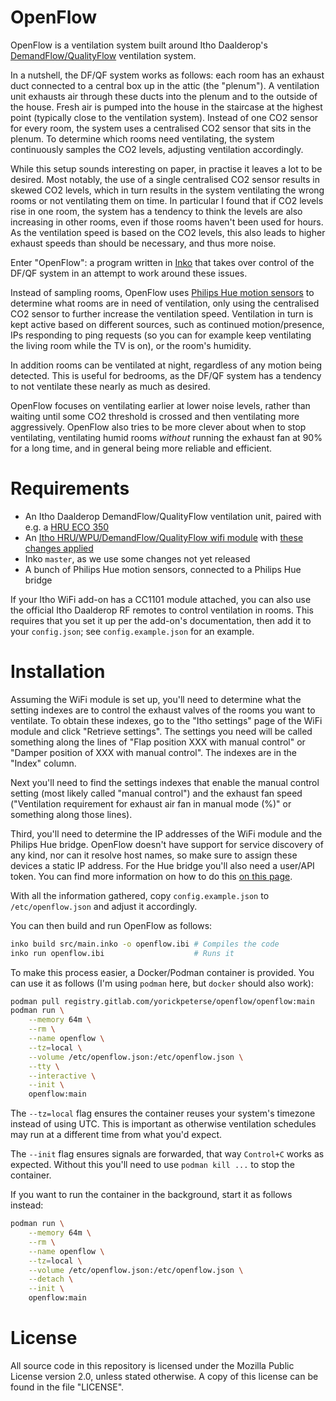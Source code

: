 # OpenFlow

OpenFlow is a ventilation system built around Itho Daalderop's
[DemandFlow/QualityFlow](https://www.ithodaalderop.nl/nl-NL/professional/productoverzicht/a04_03_01)
ventilation system.

In a nutshell, the DF/QF system works as follows: each room has an exhaust duct
connected to a central box up in the attic (the "plenum"). A ventilation unit
exhausts air through these ducts into the plenum and to the outside of the
house. Fresh air is pumped into the house in the staircase at the highest point
(typically close to the ventilation system). Instead of one CO2 sensor for every
room, the system uses a centralised CO2 sensor that sits in the plenum. To
determine which rooms need ventilating, the system continuously samples the CO2
levels, adjusting ventilation accordingly.

While this setup sounds interesting on paper, in practise it leaves a lot to be
desired. Most notably, the use of a single centralised CO2 sensor results in
skewed CO2 levels, which in turn results in the system ventilating the wrong
rooms or not ventilating them on time. In particular I found that if CO2 levels
rise in one room, the system has a tendency to think the levels are also
increasing in other rooms, even if those rooms haven't been used for hours. As
the ventilation speed is based on the CO2 levels, this also leads to higher
exhaust speeds than should be necessary, and thus more noise.

Enter "OpenFlow": a program written in [Inko](https://inko-lang.org/) that takes
over control of the DF/QF system in an attempt to work around these issues.

Instead of sampling rooms, OpenFlow uses [Philips Hue motion
sensors](https://www.philips-hue.com/en-us/p/hue-motion-sensor/046677570972) to
determine what rooms are in need of ventilation, only using the centralised CO2
sensor to further increase the ventilation speed. Ventilation in turn is kept
active based on different sources, such as continued motion/presence, IPs
responding to ping requests (so you can for example keep ventilating the living
room while the TV is on), or the room's humidity.

In addition rooms can be ventilated at night, regardless of any motion being
detected. This is useful for bedrooms, as the DF/QF system has a tendency to not
ventilate these nearly as much as desired.

OpenFlow focuses on ventilating earlier at lower noise levels, rather than
waiting until some CO2 threshold is crossed and then ventilating more
aggressively. OpenFlow also tries to be more clever about when to stop
ventilating, ventilating humid rooms _without_ running the exhaust fan at 90%
for a long time, and in general being more reliable and efficient.

# Requirements

- An Itho Daalderop DemandFlow/QualityFlow ventilation unit, paired with e.g. a
  [HRU ECO 350](https://www.ithodaalderop.nl/nl-NL/consument/productoverzicht/a04_02_01_03)
- An [Itho HRU/WPU/DemandFlow/QualityFlow wifi
  module](https://www.nrgwatch.nl/product/itho-non-cve-wifi-module/) with [these
  changes applied](https://github.com/arjenhiemstra/ithowifi/pull/144)
- Inko `master`, as we use some changes not yet released
- A bunch of Philips Hue motion sensors, connected to a Philips Hue bridge

If your Itho WiFi add-on has a CC1101 module attached, you can also use the
official Itho Daalderop RF remotes to control ventilation in rooms. This
requires that you set it up per the add-on's documentation, then add it to your
`config.json`; see `config.example.json` for an example.

# Installation

Assuming the WiFi module is set up, you'll need to determine what the setting
indexes are to control the exhaust valves of the rooms you want to ventilate. To
obtain these indexes, go to the "Itho settings" page of the WiFi module and
click "Retrieve settings". The settings you need will be called something along
the lines of "Flap position XXX with manual control" or "Damper position of XXX
with manual control". The indexes are in the "Index" column.

Next you'll need to find the settings indexes that enable the manual control
setting (most likely called "manual control") and the exhaust fan speed
("Ventilation requirement for exhaust air fan in manual mode (%)" or something
along those lines).

Third, you'll need to determine the IP addresses of the WiFi module and the
Philips Hue bridge. OpenFlow doesn't have support for service discovery of any
kind, nor can it resolve host names, so make sure to assign these devices a
static IP address. For the Hue bridge you'll also need a user/API token. You can
find more information on how to do this [on this
page](https://developers.meethue.com/develop/get-started-2/).

With all the information gathered, copy `config.example.json` to
`/etc/openflow.json` and adjust it accordingly.

You can then build and run OpenFlow as follows:

```bash
inko build src/main.inko -o openflow.ibi # Compiles the code
inko run openflow.ibi                    # Runs it
```

To make this process easier, a Docker/Podman container is provided. You can use
it as follows (I'm using `podman` here, but `docker` should also work):

```bash
podman pull registry.gitlab.com/yorickpeterse/openflow/openflow:main
podman run \
    --memory 64m \
    --rm \
    --name openflow \
    --tz=local \
    --volume /etc/openflow.json:/etc/openflow.json \
    --tty \
    --interactive \
    --init \
    openflow:main
```

The `--tz=local` flag ensures the container reuses your system's timezone
instead of using UTC. This is important as otherwise ventilation schedules may
run at a different time from what you'd expect.

The `--init` flag ensures signals are forwarded, that way `Control+C` works as
expected. Without this you'll need to use `podman kill ...` to stop the
container.

If you want to run the container in the background, start it as follows instead:

```bash
podman run \
    --memory 64m \
    --rm \
    --name openflow \
    --tz=local \
    --volume /etc/openflow.json:/etc/openflow.json \
    --detach \
    --init \
    openflow:main
```

# License

All source code in this repository is licensed under the Mozilla Public License
version 2.0, unless stated otherwise. A copy of this license can be found in the
file "LICENSE".
